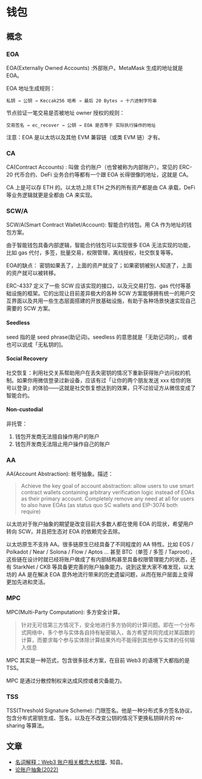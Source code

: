 # 钱包
## 概念

### EOA
EOA(Externally Owned Accounts) :外部账户。MetaMask 生成的地址就是 EOA。

EOA 地址生成规则：
```
私钥 → 公钥 → Keccak256 哈希 → 最后 20 Bytes → 十六进制字符串
```

节点验证一笔交易是否被地址 owner 授权的规则：
```
交易签名 → ec_recover → 公钥 → EOA 是否等于 实际执行操作的地址
```

注意：EOA 是以太坊以及其他 EVM 兼容链（或类 EVM 链）才有。

### CA
CA(Contract Accounts) : 叫做 合约账户（也曾被称为内部账户）。常见的 ERC-20 代币合约、DeFi 业务合约等都有一个跟 EOA 长得很像的地址，这就是 CA。

CA 上是可以存 ETH 的。以太坊上除 ETH 之外的所有资产都是由 CA 承载，DeFi 等业务逻辑就更是全都由 CA 来实现。

### SCW/A
SCW/A(Smart Contract Wallet/Account): 智能合约钱包。用 CA 作为地址的钱包方案。

由于智能钱包具备内部逻辑，智能合约钱包可以实现很多 EOA 无法实现的功能，比如 gas 代付，多签，批量交易，权限管理，离线授权，社交恢复等等。

EOA的缺点： 密钥如果丢了，上面的资产就没了；如果密钥被别人知道了，上面的资产就可以被转移。

ERC-4337 定义了一些 SCW 应该实现的接口，以及元交易打包、gas 代付等基础设施的框架。它的出现让目前差异极大的各种 SCW 方案能够拥有统一的用户交互界面以及共用一些生态层面搭建的开放基础设施，有助于各种场景快速实现自己需要的 SCW 方案。

#### Seedless
seed 指的是 seed phrase(助记词)。seedless 的意思就是「无助记词的」，或者也可以说成「无私钥的]。

#### Social Recovery
社交恢复：利用社交关系帮助用户在丢失密钥的情况下重新获得账户访问权的机制。如果你用微信登录过新设备，应该有过「让你的两个朋友发送 xxx 给你的账号以登录」的体验——这就是社交恢复想达到的效果，只不过验证方从微信变成了智能合约。

#### Non-custodial
非托管：
1. 钱包开发商无法擅自操作用户的账户
1. 钱包开发商无法阻止用户操作自己的账户

### AA
AA(Account Abstraction): 帐号抽象。描述：

> Achieve the key goal of account abstraction: allow users to use smart contract wallets containing arbitrary verification logic instead of EOAs as their primary account. Completely remove any need at all for users to also have EOAs (as status quo SC wallets and EIP-3074 both require)

以太坊对于账户抽象的期望是改变目前大多数人都在使用 EOA 的现状，希望用户转向 SCW，并且把生态对 EOA 的依赖完全去除。

以太坊原生不支持 AA。很多链原生已经具备了不同程度的 AA 特性。比如 EOS / Polkadot / Near / Solona / Flow / Aptos … 甚至 BTC（单签 / 多签 / Taproot），这些链在设计时就已经将账户做成了有内部结构甚至具备权限管理能力的状态，还有 StarkNet / CKB 等具备更完善的账户抽象能力。说到这里大家不难发现，以太坊的 AA 是在解决 EOA 意外地流行带来的历史遗留问题，从而在账户层面上变得更加先进和灵活。

### MPC
MPC(Multi-Party Computation): 多方安全计算。

> 针对无可信第三方情况下，安全地进行多方协同的计算问题。即在一个分布式网络中，多个参与实体各自持有秘密输入，各方希望共同完成对某函数的计算，而要求每个参与实体除计算结果外均不能得到其他参与实体的任何输入信息

MPC 其实是一种范式，包含很多技术方案，在目前 Web3 的语境下大都指的是 TSS。

MPC 是通过分散控制权来达成风控或者灾备能力。

### TSS
TSS(Threshold Signature Scheme): 门限签名。他是一种分布式多方签名协议，包含分布式密钥生成、签名，以及在不改变公钥的情况下更换私钥碎片的 re-sharing 等算法。


## 文章
* [名词解释：Web3 账户相关概念大梳理](https://mirror.xyz/zhixian.eth/dACTTYPzEfRcF6jSE_iwJsnbNmN2Ier_NA_TzkZaOeM)。知县。
* [论账户抽象(2022)](https://mirror.xyz/0xbeC73ba0817403cd11C11bE891D671EA30443562/95LlE7sLCL4UTvL7rU3ZAXnBvlDbh7X-rm0QWkc43Us)
